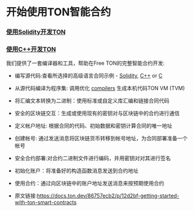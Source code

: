 # 开始使用TON智能合约
### [使用Solidity开发TON](https://docs.ton.dev/86757ecb2/p/950f8a-write-smart-contract-in-solidity)
### [使用C++开发TON](https://docs.ton.dev/86757ecb2/p/828241-c-tutorial)

我们提供了一套编译器和工具，帮助在Free TON的完整智能合约开发:

-   编写源代码:查看所选择的高级语言合同示例 - [Solidity](https://docs.ton.dev/86757ecb2/v/0/p/950f8a-write-smart-contract-in-solidity), [C++](https://docs.ton.dev/86757ecb2/p/828241-c-tutorial) or [C](https://docs.ton.dev/86757ecb2/p/16892e-giver-in-c)
-   从源代码编译为程序集: 调用优化 [compilers](https://docs.ton.dev/86757ecb2/p/552389-general) 生成本机代码TON VM (TVM)
-   将汇编文本转换为二进制：使用标准或自定义库汇编和链接合同代码
-   安全的区块链交互：生成或使用现有的密钥对与区块链中的合约进行通信
-   定义帐户地址:	根据合同的代码、初始数据和密钥计算合同的唯一地址
-   创建帐号:	通过发送消息将区块链货币转移到帐号地址，为合同部署准备一个帐号
-   安全合约部署:对合约二进制文件进行编码，并用密钥对对其进行签名
-   初始化账户：将准备好的构造函数消息发送到合约地址
-   使用合约：通过向区块链中的账户地址发送消息来按预期使用合约


- 原文链接:https://docs.ton.dev/86757ecb2/p/12d2bf-getting-started-with-ton-smart-contracts
